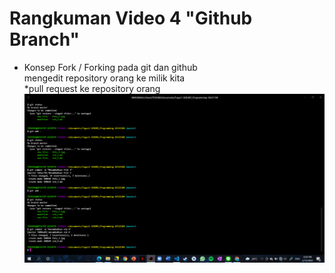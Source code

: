 # Rangkuman Video 4 "Github Branch"
* Konsep Fork / Forking pada git dan github  
mengedit repository orang ke milik kita  
*pull request ke repository orang 
![vid2](foto_4.png)